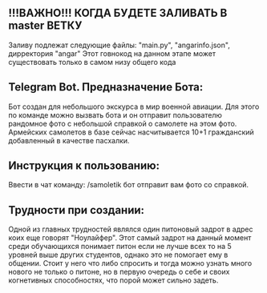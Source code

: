 ##  !!!ВАЖНО!!! КОГДА БУДЕТЕ ЗАЛИВАТЬ В master ВЕТКУ
Заливу подлежат следующие файлы: "main.py", "angarinfo.json", дирректория "angar"
Этот говнокод на данном этапе может существовать только в самом низу общего кода
## Telegram Bot. Предназначение Бота:
Бот создан для небольшого экскурса в мир военной авиации. Для этого по команде можно вызвать бота и он отправит пользователю рандомное фото с небольшой справкой о самолете на этом фото. Армейских самолетов в базе сейчас насчитывается 10+1 гражданский добавленный в качестве пасхалки.
## Инструкция к пользованию:
Ввести в чат команду:  /samoletik  бот отправит вам фото со справкой.
## Трудности при создании:
Одной из главных трудностей являлся один питоновый задрот в адрес коих еще говорят "Ноулайфер". Этот самый задрот на данный момент среди обучающихся понимает питон если не лучше всех то на 5 уровней выше других студентов, однако это не помогает ему в общении. Стоит у него что либо спросить и тогда можно узнать много нового не только о питоне, но в первую очередь о себе и своих когнетивных способностях, что порой может сильно задеть.
